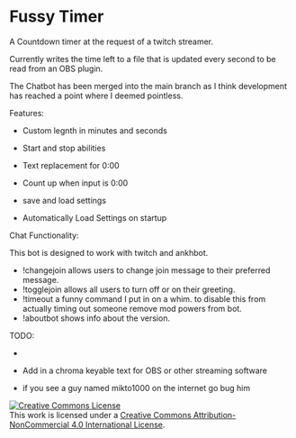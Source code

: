 Fussy Timer
======

A Countdown timer at the request of a twitch streamer.

Currently writes the time left to a file that is updated every second to be read from an OBS plugin.

The Chatbot has been merged into the main branch as I think development has reached a point where I deemed pointless.

Features:

-   Custom legnth in minutes and seconds 
  
-   Start and stop abilities
  
-   Text replacement for 0:00
  
-   Count up when input is 0:00
  
-   save and load settings
  
-   Automatically Load Settings on startup  

Chat Functionality:

This bot is designed to work with twitch and ankhbot.

-   !changejoin allows users to change join message to their preferred message.
-   !togglejoin allows all users to turn off or on their greeting.
-   !timeout a funny command I put in on a whim. to disable this from actually timing out someone remove mod powers from bot.
-   !aboutbot shows info about the version.
  
TODO:

-   ~~~Connect this git to discord for updates.~~~

-   Add in a chroma keyable text for OBS or other streaming software

-   if you see a guy named mikto1000 on the internet go bug him

  <a rel="license" href="http://creativecommons.org/licenses/by-nc/4.0/"><img alt="Creative Commons License" style="border-width:0" src="https://i.creativecommons.org/l/by-nc/4.0/88x31.png" /></a><br />This work is licensed under a <a rel="license" href="http://creativecommons.org/licenses/by-nc/4.0/">Creative Commons Attribution-NonCommercial 4.0 International License</a>.